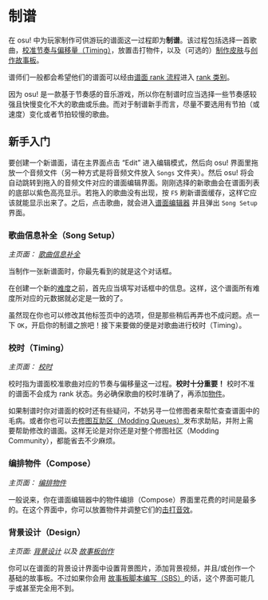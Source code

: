 # 制谱

在 osu! 中为玩家制作可供游玩的谱面这一过程即为**制谱**。该过程包括选择一首歌曲，[校准节奏与偏移量（Timing）](/wiki/Client/Beatmap_editor/Timing)，放置击打物件，以及（可选的）[制作皮肤](/wiki/Skinning)与[创作故事板](/wiki/Storyboard#storyboarding)。

谱师们一般都会希望他们的谱面可以经由[谱面 rank 流程](/wiki/Beatmap_ranking_procedure)进入 [rank 类别](/wiki/Beatmap)。

因为 osu! 是一款基于节奏感的音乐游戏，所以你在制谱时应当选择一些节奏感较强且快慢变化不大的歌曲或乐曲。而对于制谱新手而言，尽量不要选用有节拍（或速度）变化或者节拍较慢的歌曲。

## 新手入门

要创建一个新谱面，请在主界面点击 “Edit” 进入编辑模式，然后向 osu! 界面里拖放一个音频文件（另一种方式是将音频文件放入 `Songs` 文件夹）。然后 osu! 将会自动跳转到拖入的音频文件对应的谱面编辑界面。刚刚选择的新歌曲会在谱面列表的底部以紫色高亮显示。若拖入的歌曲没有出现，按 `F5` 刷新谱面缓存，这样它应该就能显示出来了。之后，点击歌曲，就会进入[谱面编辑器](/wiki/Client/Beatmap_editor) 并且弹出 `Song Setup` 界面。

### 歌曲信息补全（Song Setup）

*主页面： [歌曲信息补全](/wiki/Client/Beatmap_editor/Song_Setup)*

当制作一张新谱面时，你最先看到的就是这个对话框。

在创建一个新的[难度](/wiki/Beatmap/Difficulty)之前，首先应当填写对话框中的信息。这样，这个谱面所有难度所对应的元数据就必定是一致的了。

虽然现在你也可以修改其他标签页中的选项，但是那些稍后再弄也不成问题。点一下 `OK`，开启你的制谱之旅吧！接下来要做的便是对歌曲进行校时（Timing）。

### 校时（Timing）

*主页面： [校时](/wiki/Client/Beatmap_editor/Timing)*

校时指为谱面校准歌曲对应的节奏与偏移量这一过程。**校时十分重要！** 校时不准的谱面不会成为 rank 状态。务必确保歌曲的校时准确了，再添加[物件](/wiki/Hit_object)。

如果制谱时你对谱面的校时还有些疑问，不妨另寻一位修图者来帮忙查查谱面中的毛病。或者你也可以去[修图互助区（Modding Queues）](https://osu.ppy.sh/community/forums/60)发布求助贴，并附上需要帮助修改的谱面。这样无论是对你还是对整个修图社区（Modding Community），都能省去不少麻烦。

### 编排物件（Compose）

*主页面： [编排物件](/wiki/Client/Beatmap_editor/Compose)*

一般说来，你在谱面编辑器中的物件编排（Compose）界面里花费的时间是最多的。在这个界面中，你可以放置物件并调整它们的[击打音效](/wiki/Beatmapping/Hitsound)。

### 背景设计（Design）

*主页面: [背景设计](/wiki/Client/Beatmap_editor/Design) 以及 [故事板创作](/wiki/Storyboard#storyboarding)*

你可以在谱面的背景设计界面中设置背景图片，添加背景视频，并且/或创作一个基础的故事板。不过如果你会用 [故事板脚本编写（SBS）](/wiki/Storyboard/Scripting)的话，这个界面可能几乎或甚至完全用不到。
